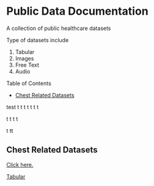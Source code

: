 # Public Data Documentation

A collection of public healthcare datasets

Type of datasets include 

1. Tabular 
2. Images 
3. Free Text 
4. Audio 

Table of Contents
- [Chest Related Datasets](##Chest-Related-Datasets)



test 
t
t
t
t
t
t
t

t
t
t
t

t
tt

## Chest Related Datasets


[Click here.](link)

[Tabular](/)
